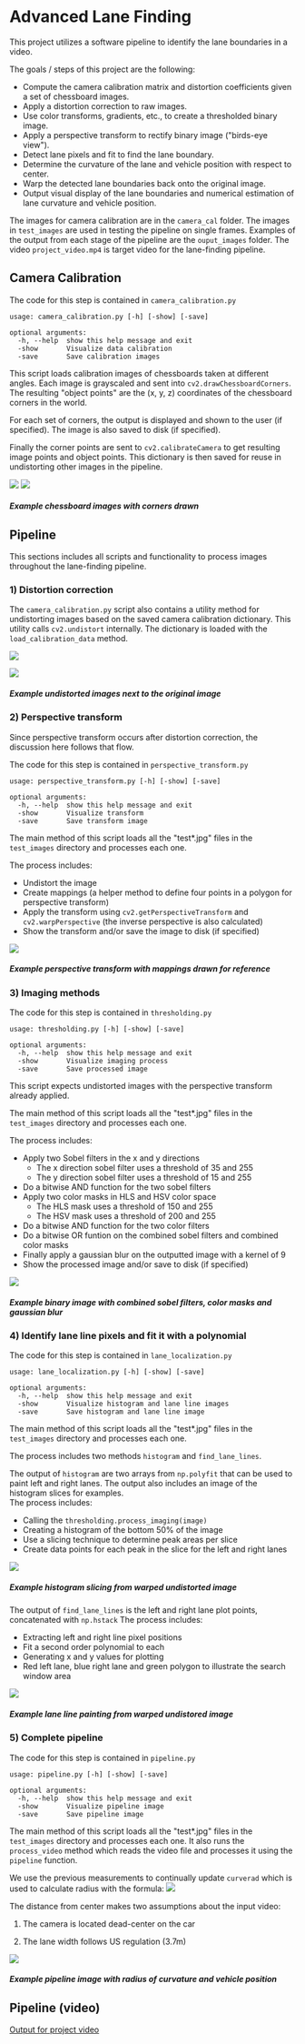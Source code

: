 # Advanced Lane Finding

This project utilizes a software pipeline to identify the lane boundaries in a video.

The goals / steps of this project are the following:

* Compute the camera calibration matrix and distortion coefficients given a set of chessboard images.
* Apply a distortion correction to raw images.
* Use color transforms, gradients, etc., to create a thresholded binary image.
* Apply a perspective transform to rectify binary image ("birds-eye view").
* Detect lane pixels and fit to find the lane boundary.
* Determine the curvature of the lane and vehicle position with respect to center.
* Warp the detected lane boundaries back onto the original image.
* Output visual display of the lane boundaries and numerical estimation of lane curvature and vehicle position.

The images for camera calibration are in the `camera_cal` folder.  The images in `test_images` are used in testing the pipeline on single frames.  Examples of the output from each stage of the pipeline are the `ouput_images` folder.  The video `project_video.mp4` is target video for the lane-finding pipeline. 

## Camera Calibration

The code for this step is contained in `camera_calibration.py`
```
usage: camera_calibration.py [-h] [-show] [-save]

optional arguments:
  -h, --help  show this help message and exit
  -show       Visualize data calibration
  -save       Save calibration images
```
This script loads calibration images of chessboards taken at different angles.  Each image is grayscaled and sent into `cv2.drawChessboardCorners`.  The resulting "object points" are the (x, y, z) coordinates of the chessboard corners in the world.

For each set of corners, the output is displayed and shown to the user (if specified).  The image is also saved to disk (if specified).
  
Finally the corner points are sent to `cv2.calibrateCamera` to get resulting image points and object points.  This dictionary is then saved for reuse in undistorting other images in the pipeline.

![](output_images/chessboard2.jpg) ![](output_images/chessboard9.jpg)

##### Example chessboard images with corners drawn

## Pipeline
This sections includes all scripts and functionality to process images throughout the lane-finding pipeline.

### 1) Distortion correction

The `camera_calibration.py` script also contains a utility method for undistorting images based on the saved camera calibration dictionary.  This utility calls `cv2.undistort` internally.  The dictionary is loaded with the `load_calibration_data` method.

![](output_images/undistorted_calibration2.png)

![](output_images/undistorted_signs_vehicles_xygrad.png)

##### Example undistorted images next to the original image

### 2) Perspective transform 
Since perspective transform occurs after distortion correction, the discussion here follows that flow.

The code for this step is contained in `perspective_transform.py`
```
usage: perspective_transform.py [-h] [-show] [-save]

optional arguments:
  -h, --help  show this help message and exit
  -show       Visualize transform
  -save       Save transform image
```
The main method of this script loads all the "test*.jpg" files in the `test_images` directory and processes each one.

The process includes:
* Undistort the image
* Create mappings (a helper method to define four points in a polygon for perspective transform)
* Apply the transform using `cv2.getPerspectiveTransform` and `cv2.warpPerspective` (the inverse perspective is also calculated)
* Show the transform and/or save the image to disk (if specified)

![](output_images/warped_test2.png)
##### Example perspective transform with mappings drawn for reference

### 3) Imaging methods

The code for this step is contained in `thresholding.py`
```
usage: thresholding.py [-h] [-show] [-save]

optional arguments:
  -h, --help  show this help message and exit
  -show       Visualize imaging process
  -save       Save processed image
```

This script expects undistorted images with the perspective transform already applied. 

The main method of this script loads all the "test*.jpg" files in the `test_images` directory and processes each one.

The process includes:
* Apply two Sobel filters in the x and y directions
    * The x direction sobel filter uses a threshold of 35 and 255
    * The y direction sobel filter uses a threshold of 15 and 255
* Do a bitwise AND function for the two sobel filters
* Apply two color masks in HLS and HSV color space
    * The HLS mask uses a threshold of 150 and 255
    * The HSV mask uses a threshold of 200 and 255
* Do a bitwise AND function for the two color filters
* Do a bitwise OR funtion on the combined sobel filters and combined color masks
* Finally apply a gaussian blur on the outputted image with a kernel of 9
* Show the processed image and/or save to disk (if specified)

![](output_images/imaging_test2.png)
##### Example binary image with combined sobel filters, color masks and gaussian blur

### 4) Identify lane line pixels and fit it with a polynomial

The code for this step is contained in `lane_localization.py`
```
usage: lane_localization.py [-h] [-show] [-save]

optional arguments:
  -h, --help  show this help message and exit
  -show       Visualize histogram and lane line images
  -save       Save histogram and lane line image
```

The main method of this script loads all the "test*.jpg" files in the `test_images` directory and processes each one.

The process includes two methods `histogram` and `find_lane_lines`.  

The output of `histogram` are two arrays from `np.polyfit` that can be used to paint left and right lanes.  The output also includes an image of the histogram slices for examples.  
The process includes:
* Calling the `thresholding.process_imaging(image)`
* Creating a histogram of the bottom 50% of the image
* Use a slicing technique to determine peak areas per slice
* Create data points for each peak in the slice for the left and right lanes

![](output_images/histogram_test2.png)
##### Example histogram slicing from warped undistorted image

The output of `find_lane_lines` is the left and right lane plot points, concatenated with `np.hstack`
The process includes:
* Extracting left and right line pixel positions
* Fit a second order polynomial to each
* Generating x and y values for plotting
* Red left lane, blue right lane and green polygon to illustrate the search window area

![](output_images/lane_lines_test2.png)
##### Example lane line painting from warped undistored image

### 5) Complete pipeline

The code for this step is contained in `pipeline.py`
```
usage: pipeline.py [-h] [-show] [-save]

optional arguments:
  -h, --help  show this help message and exit
  -show       Visualize pipeline image
  -save       Save pipeline image
```

The main method of this script loads all the "test*.jpg" files in the `test_images` directory and processes each one.  It also runs the `process_video` method which reads the video file and processes it using the `pipeline` function.

We use the previous measurements to continually update `curverad` which is used to calculate radius with the formula:
![](curve.png)

The distance from center makes two assumptions about the input video:

1) The camera is located dead-center on the car

2) The lane width follows US regulation (3.7m)

![](output_images/pipeline_test2.png)
##### Example pipeline image with radius of curvature and vehicle position

## Pipeline (video)

[Output for project video](project_video_output.mp4)
